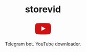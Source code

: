 <div style="align-items:center;text-align: center">

<h1 >storevid</h1>
  <p>
  <svg width="50px" height="50px" viewBox="0 -7 48 48" version="1.1" xmlns="http://www.w3.org/2000/svg">
        <g id="Icons" stroke="none" stroke-width="1" fill="none" fill-rule="evenodd">
            <g id="Color-" transform="translate(-200.000000, -368.000000)" fill="#CE1312">
                <path d="M219.044,391.269916 L219.0425,377.687742 L232.0115,384.502244 L219.044,391.269916 Z M247.52,375.334163 C247.52,375.334163 247.0505,372.003199 245.612,370.536366 C243.7865,368.610299 241.7405,368.601235 240.803,368.489448 C234.086,368 224.0105,368 224.0105,368 L223.9895,368 C223.9895,368 213.914,368 207.197,368.489448 C206.258,368.601235 204.2135,368.610299 202.3865,370.536366 C200.948,372.003199 200.48,375.334163 200.48,375.334163 C200.48,375.334163 200,379.246723 200,383.157773 L200,386.82561 C200,390.73817 200.48,394.64922 200.48,394.64922 C200.48,394.64922 200.948,397.980184 202.3865,399.447016 C204.2135,401.373084 206.612,401.312658 207.68,401.513574 C211.52,401.885191 224,402 224,402 C224,402 234.086,401.984894 240.803,401.495446 C241.7405,401.382148 243.7865,401.373084 245.612,399.447016 C247.0505,397.980184 247.52,394.64922 247.52,394.64922 C247.52,394.64922 248,390.73817 248,386.82561 L248,383.157773 C248,379.246723 247.52,375.334163 247.52,375.334163 L247.52,375.334163 Z" id="Youtube"></path>
            </g>
        </g>
    </svg></p>
<p>Telegram bot. YouTube downloader.</p>
</div>
